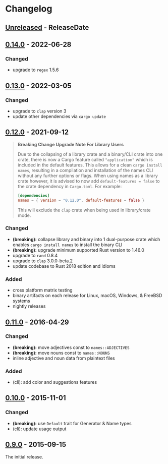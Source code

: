 # Changelog

<!-- next-header -->

## [Unreleased] - ReleaseDate

## [0.14.0] - 2022-06-28

### Changed

- upgrade to `regex` 1.5.6

## [0.13.0] - 2022-03-05

### Changed

- upgrade to `clap` version 3
- update other dependencies via `cargo update`

## [0.12.0] - 2021-09-12

> **Breaking Change Upgrade Note For Library Users**
>
> Due to the collapsing of a library crate and a binary/CLI crate into one
> crate, there is now a Cargo feature called `"application"` which is included
> in the default features. This allows for a clean `cargo install names`,
> resulting in a compilation and installation of the names CLI without any
> further options or flags. When using names as a library crate however, it is
> advised to now add `default-features = false` to the crate dependency in
> `Cargo.toml`. For example:
>
> ```toml
> [dependencies]
> names = { version = "0.12.0", default-features = false }
> ```
>
> This will exclude the `clap` crate when being used in library/crate mode.

### Changed

- **(breaking):** collapse library and binary into 1 dual-purpose crate which
  enables `cargo install names` to install the binary CLI
- **(breaking):** upgrade minimum supported Rust version to 1.46.0
- upgrade to `rand` 0.8.4
- upgrade to `clap` 3.0.0-beta.2
- update codebase to Rust 2018 edition and idioms

### Added

- cross platform matrix testing
- binary artifacts on each release for Linux, macOS, Windows, & FreeBSD systems
- nightly releases

## [0.11.0] - 2016-04-29

### Changed

- **(breaking):** move adjectives const to `names::ADJECTIVES`
- **(breaking):** move nouns const to `names::NOUNS`
- inline adjective and noun data from plaintext files

### Added

- (cli): add color and suggestions features

## [0.10.0] - 2015-11-01

### Changed

- **(breaking):** use `Default` trait for Generator & Name types
- (cli): update usage output

## [0.9.0] - 2015-09-15

The initial release.

<!-- next-url -->

[unreleased]: https://github.com/fnichol/names/compare/v0.14.0...HEAD

[0.14.0]: https://github.com/fnichol/names/compare/v0.13.0...v0.14.0

[0.13.0]: https://github.com/fnichol/names/compare/v0.12.0...v0.13.0

[0.12.0]: https://github.com/fnichol/names/compare/v0.11.0...v0.12.0

[0.11.0]: https://github.com/fnichol/names/compare/v0.10.0...v0.11.0
[0.10.0]: https://github.com/fnichol/names/compare/v0.9.0...v0.10.0
[0.9.0]: https://github.com/fnichol/names/compare/f852f53...v0.9.0
